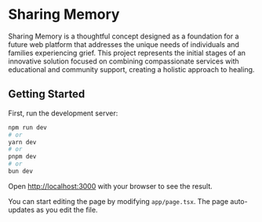 # Sharing Memory

Sharing Memory is a thoughtful concept designed as a foundation for a future web platform that addresses the unique needs of individuals and families experiencing grief. This project represents the initial stages of an innovative solution focused on combining compassionate services with educational and community support, creating a holistic approach to healing.

## Getting Started

First, run the development server:

```bash
npm run dev
# or
yarn dev
# or
pnpm dev
# or
bun dev
```

Open [http://localhost:3000](http://localhost:3000) with your browser to see the result.

You can start editing the page by modifying `app/page.tsx`. The page auto-updates as you edit the file.